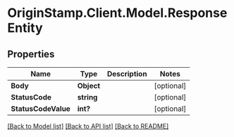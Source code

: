 # OriginStamp.Client.Model.ResponseEntity
## Properties

Name | Type | Description | Notes
------------ | ------------- | ------------- | -------------
**Body** | **Object** |  | [optional] 
**StatusCode** | **string** |  | [optional] 
**StatusCodeValue** | **int?** |  | [optional] 

[[Back to Model list]](../README.md#documentation-for-models) [[Back to API list]](../README.md#documentation-for-api-endpoints) [[Back to README]](../README.md)

